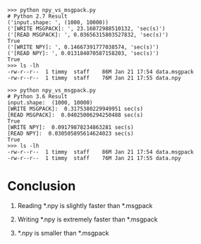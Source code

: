 ~~~~
>>> python npy_vs_msgpack.py 
# Python 2.7 Result
('input.shape: ', (1000, 10000))
('[WRITE MSGPACK]: ', 23.16072988510132, 'sec(s)')
('[READ MSGPACK]: ', 0.03656315803527832, 'sec(s)')
True
('[WRITE NPY]: ', 0.14667391777038574, 'sec(s)')
('[READ NPY]: ', 0.013184070587158203, 'sec(s)')
True
>>> ls -lh
-rw-r--r--  1 timmy  staff    86M Jan 21 17:54 data.msgpack
-rw-r--r--  1 timmy  staff    76M Jan 21 17:55 data.npy

>>> python npy_vs_msgpack.py
# Python 3.6 Result
input.shape:  (1000, 10000)
[WRITE MSGPACK]:  0.3175380229949951 sec(s)
[READ MSGPACK]:  0.04025006294250488 sec(s)
True
[WRITE NPY]:  0.09179878234863281 sec(s)
[READ NPY]:  0.030505895614624023 sec(s)
True
>>> ls -lh
-rw-r--r--  1 timmy  staff    86M Jan 21 17:54 data.msgpack
-rw-r--r--  1 timmy  staff    76M Jan 21 17:55 data.npy
~~~~

# Conclusion

1. Reading *.npy is slightly faster than *.msgpack

2. Writing *.npy is extremely faster than *.msgpack

3. *.npy is smaller than *.msgpack
